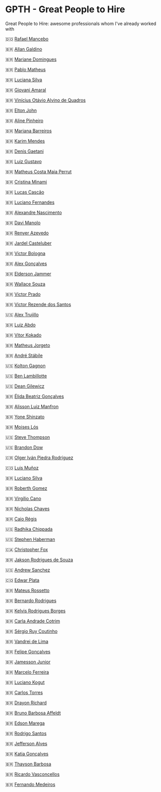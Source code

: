 # GPTH - Great People to Hire
Great People to Hire: awesome professionals whom I've already worked with

🇩🇴 [Rafael Mancebo](https://www.linkedin.com/in/rafaelmancebo/)

🇧🇷 [Allan Galdino](https://www.linkedin.com/in/allangsilva/)

🇧🇷 [Mariane Domingues](https://www.linkedin.com/in/mariane-domingues/)

🇧🇷 [Pablo Matheus](https://www.linkedin.com/in/pablo-lima-araujo/)

🇧🇷 [Luciana Silva](https://www.linkedin.com/in/luciana-araujo-as/)

🇧🇷 [Giovani Amaral](https://www.linkedin.com/in/giovani-amaral/)

🇧🇷 [Vinícius Otávio Alvino de Quadros](https://www.linkedin.com/in/voa-quadros/)

🇧🇷 [Elton John](https://www.linkedin.com/in/ejss/)

🇧🇷 [Aline Pinheiro](https://www.linkedin.com/in/aline-a-pinheiro-89438b23/)

🇧🇷 [Mariana Barreiros](https://www.linkedin.com/in/mariana-barreiros-39892a33/)

🇧🇷 [Karim Mendes](https://www.linkedin.com/in/karim-mendes-720249b9/)

🇧🇷 [Denis Gaetani](https://www.linkedin.com/in/denis-gaetani-030990b6/)

🇧🇷 [Luiz Gustavo](https://www.linkedin.com/in/luiz-gustavo-silva-7b834251/)

🇧🇷 [Matheus Costa Maia Perrut](https://www.linkedin.com/in/perrutm/)

🇧🇷 [Cristina Minami](https://www.linkedin.com/in/cristinaminami/)

🇧🇷 [Lucas Cascão](https://www.linkedin.com/in/lucas-cascao/)

🇧🇷 [Luciano Fernandes](https://www.linkedin.com/in/lucianofernandesdeveloper/)

🇧🇷 [Alexandre Nascimento](https://www.linkedin.com/in/alexandre2/)

🇧🇷 [Davi Manolo](https://www.linkedin.com/in/davi-manolo/)

🇧🇷 [Renyer Azevedo](https://www.linkedin.com/in/renyer-azevedo/)

🇧🇷 [Jardel Casteluber](https://www.linkedin.com/in/jardelcasteluber/)

🇧🇷 [Victor Bologna](https://www.linkedin.com/in/victor-bologna/)

🇧🇷 [Alex Gonçalves](https://www.linkedin.com/in/alexserodio/)

🇧🇷 [Elderson Jammer](https://www.linkedin.com/in/elderson-jammer/)

🇧🇷 [Wallace Souza](https://www.linkedin.com/in/wallace-gomes-de-souza/)

🇧🇷 [Victor Prado](https://www.linkedin.com/in/victor-prado-4433a0112/)

🇧🇷 [Victor Rezende dos Santos](https://www.linkedin.com/in/victor-rds/)

🇺🇸 [Alex Trujillo](https://www.linkedin.com/in/alex-trujillo-300828114/)

🇧🇷 [Luiz Abdo](https://www.linkedin.com/in/luizabdo/)

🇧🇷 [Vitor Kokado](https://www.linkedin.com/in/vitor-k-078235277/)

🇧🇷 [Matheus Jorgeto](https://www.linkedin.com/in/matheus-jorgeto/)

🇧🇷 [André Stábile](https://www.linkedin.com/in/andrestabile/)

🇺🇸 [Kolton Gagnon](https://www.linkedin.com/in/kolton-gagnon/)

🇺🇸 [Ben Lambillotte](https://www.linkedin.com/in/benlambillotte/)

🇺🇸 [Dean Gilewicz](https://www.linkedin.com/in/deangilewicz/)

🇧🇷 [Élida Beatriz Gonçalves](https://www.linkedin.com/in/elidabeatriz/)

🇧🇷 [Alisson Luiz Manfron](https://www.linkedin.com/in/alisson-manfron/)

🇧🇷 [Yone Shinzato](https://www.linkedin.com/in/yone-shinzato/)

🇧🇷 [Moises Lós](https://www.linkedin.com/in/moises-lós-b68463162/)

🇺🇸 [Steve Thompson](https://www.linkedin.com/in/stevethompsoneng/)

🇺🇸 [Brandon Dow](https://www.linkedin.com/in/brandondow/)

🇨🇷 [Olger Iván Piedra Rodríguez](https://www.linkedin.com/in/ivapie/)

🇨🇴 [Luis Muñoz](https://www.linkedin.com/in/ing-luis-arturo-muñoz-bogarin/)

🇧🇷 [Luciano Silva](https://www.linkedin.com/in/luciano-feitosa/)

🇧🇷 [Roberth Gomez](https://www.linkedin.com/in/roberthdg/)

🇧🇷 [Virgílio Cano](https://www.linkedin.com/in/virgiliocano/)

🇧🇷 [Nicholas Chaves](https://www.linkedin.com/in/nicholas-chaves/)

🇧🇷 [Caio Régis](https://www.linkedin.com/in/caioregis/)

🇺🇸 [Radhika Chippada](https://www.linkedin.com/in/radhika-chippada/)

🇺🇸 [Stephen Haberman](https://www.linkedin.com/in/stephenhaberman/)

🇨🇦 [Christopher Fox](https://www.linkedin.com/in/christopher-james-fox/)

🇧🇷 [Jakson Rodrigues de Souza](https://www.linkedin.com/in/jakson-rodrigues-de-sousa-10b35876/)

🇺🇸 [Andrew Sanchez](https://www.linkedin.com/in/andrewsanc/)

🇨🇴 [Edwar Plata](https://www.linkedin.com/in/0ces/)

🇧🇷 [Mateus Rossetto](https://www.linkedin.com/in/mcrossetto/)

🇧🇷 [Bernardo Rodrigues](https://www.linkedin.com/in/bernardolrodrigues/)

🇧🇷 [Kelvis Rodrigues Borges](https://www.linkedin.com/in/kelvis-borges/)

🇧🇷 [Carla Andrade Cotrim](https://www.linkedin.com/in/carla-cotrim/)

🇧🇷 [Sérgio Ruy Coutinho](https://www.linkedin.com/in/sergioruy/)

🇧🇷 [Vandrei de Lima](https://www.linkedin.com/in/vandrei-de-lima-87022b126/)

🇧🇷 [Felipe Gonçalves](https://www.linkedin.com/in/felipegoncalvesti/)

🇧🇷 [Jamesson Junior](https://www.linkedin.com/in/jamessonjunior/)

🇧🇷 [Marcelo Ferreira](https://www.linkedin.com/in/marcelo-ferreira-568800105/)

🇧🇷 [Luciano Kogut](https://www.linkedin.com/in/lucianokogut/)

🇧🇷 [Carlos Torres](https://www.linkedin.com/in/carlostorres3722/)

🇧🇷 [Drayon Richard](https://www.linkedin.com/in/drayon-richard/)

🇧🇷 [Bruno Barbosa Affeldt](https://www.linkedin.com/in/bruno-barbosa-affeldt/)

🇧🇷 [Edson Marega](https://www.linkedin.com/in/edson-marega/)

🇧🇷 [Rodrigo Santos](https://www.linkedin.com/in/rodrigo-santos-35589634/)

🇧🇷 [Jefferson Alves](https://www.linkedin.com/in/jefersonbalves/)

🇧🇷 [Katia Gonçalves](https://www.linkedin.com/in/katiagoncalvez/)

🇧🇷 [Thayson Barbosa](https://www.linkedin.com/in/thayson-barbosa/)

🇧🇷 [Ricardo Vasconcellos](https://www.linkedin.com/in/ricardo-vasconcellos-23618829/)

🇧🇷 [Fernando Medeiros](https://www.linkedin.com/in/fernando-medeiros-531a1a26/)